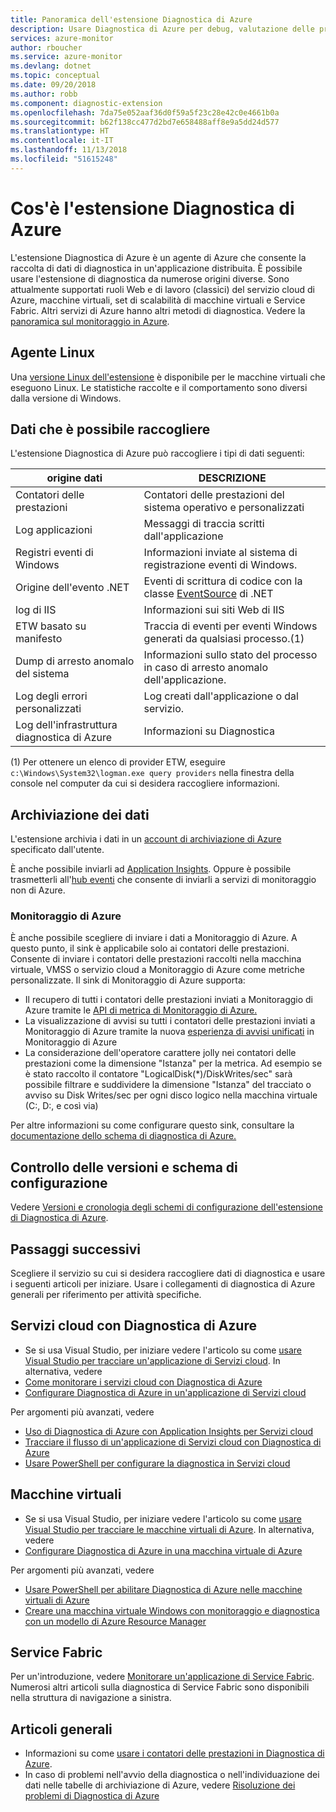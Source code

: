 ```yaml
---
title: Panoramica dell'estensione Diagnostica di Azure
description: Usare Diagnostica di Azure per debug, valutazione delle prestazioni, monitoraggio e analisi del traffico dei servizi cloud, delle macchine virtuali e di Service Fabric.
services: azure-monitor
author: rboucher
ms.service: azure-monitor
ms.devlang: dotnet
ms.topic: conceptual
ms.date: 09/20/2018
ms.author: robb
ms.component: diagnostic-extension
ms.openlocfilehash: 7da75e052aaf36d0f59a5f23c28e42c0e4661b0a
ms.sourcegitcommit: b62f138cc477d2bd7e658488aff8e9a5dd24d577
ms.translationtype: HT
ms.contentlocale: it-IT
ms.lasthandoff: 11/13/2018
ms.locfileid: "51615248"
---
```

# <a name="what-is-azure-diagnostics-extension"></a>Cos'è l'estensione Diagnostica di Azure
L'estensione Diagnostica di Azure è un agente di Azure che consente la raccolta di dati di diagnostica in un'applicazione distribuita. È possibile usare l'estensione di diagnostica da numerose origini diverse. Sono attualmente supportati ruoli Web e di lavoro (classici) del servizio cloud di Azure, macchine virtuali, set di scalabilità di macchine virtuali e Service Fabric. Altri servizi di Azure hanno altri metodi di diagnostica. Vedere la [panoramica sul monitoraggio in Azure](../azure-monitor/overview.md).

## <a name="linux-agent"></a>Agente Linux
Una [versione Linux dell'estensione](../virtual-machines/extensions/diagnostics-linux.md) è disponibile per le macchine virtuali che eseguono Linux. Le statistiche raccolte e il comportamento sono diversi dalla versione di Windows.

## <a name="data-you-can-collect"></a>Dati che è possibile raccogliere
L'estensione Diagnostica di Azure può raccogliere i tipi di dati seguenti:

| origine dati | DESCRIZIONE |
| --- | --- |
| Contatori delle prestazioni |Contatori delle prestazioni del sistema operativo e personalizzati |
| Log applicazioni |Messaggi di traccia scritti dall'applicazione |
| Registri eventi di Windows |Informazioni inviate al sistema di registrazione eventi di Windows. |
| Origine dell'evento .NET |Eventi di scrittura di codice con la classe [EventSource](https://msdn.microsoft.com/library/system.diagnostics.tracing.eventsource.aspx) di .NET |
| log di IIS |Informazioni sui siti Web di IIS |
| ETW basato su manifesto |Traccia di eventi per eventi Windows generati da qualsiasi processo.(1) |
| Dump di arresto anomalo del sistema |Informazioni sullo stato del processo in caso di arresto anomalo dell'applicazione. |
| Log degli errori personalizzati |Log creati dall'applicazione o dal servizio. |
| Log dell'infrastruttura diagnostica di Azure |Informazioni su Diagnostica |

(1) Per ottenere un elenco di provider ETW, eseguire `c:\Windows\System32\logman.exe query providers` nella finestra della console nel computer da cui si desidera raccogliere informazioni.

## <a name="data-storage"></a>Archiviazione dei dati
L'estensione archivia i dati in un [account di archiviazione di Azure](azure-diagnostics-storage.md) specificato dall'utente.

È anche possibile inviarli ad [Application Insights](../application-insights/app-insights-cloudservices.md). Oppure è possibile trasmetterli all'[hub eventi](../event-hubs/event-hubs-about.md) che consente di inviarli a servizi di monitoraggio non di Azure.

### <a name="azure-monitor"></a>Monitoraggio di Azure
È anche possibile scegliere di inviare i dati a Monitoraggio di Azure. A questo punto, il sink è applicabile solo ai contatori delle prestazioni. Consente di inviare i contatori delle prestazioni raccolti nella macchina virtuale, VMSS o servizio cloud a Monitoraggio di Azure come metriche personalizzate. Il sink di Monitoraggio di Azure supporta:
* Il recupero di tutti i contatori delle prestazioni inviati a Monitoraggio di Azure tramite le [API di metrica di Monitoraggio di Azure.](https://docs.microsoft.com/rest/api/monitor/)
* La visualizzazione di avvisi su tutti i contatori delle prestazioni inviati a Monitoraggio di Azure tramite la nuova [esperienza di avvisi unificati](monitoring-overview-alerts.md) in Monitoraggio di Azure
* La considerazione dell'operatore carattere jolly nei contatori delle prestazioni come la dimensione "Istanza" per la metrica.  Ad esempio se è stato raccolto il contatore "LogicalDisk(\*)/DiskWrites/sec" sarà possibile filtrare e suddividere la dimensione "Istanza" del tracciato o avviso su Disk Writes/sec per ogni disco logico nella macchina virtuale (C:, D:, e così via)

Per altre informazioni su come configurare questo sink, consultare la [documentazione dello schema di diagnostica di Azure.](azure-diagnostics-schema-1dot3-and-later.md)

## <a name="versioning-and-configuration-schema"></a>Controllo delle versioni e schema di configurazione
Vedere [Versioni e cronologia degli schemi di configurazione dell'estensione di Diagnostica di Azure](azure-diagnostics-schema.md).


## <a name="next-steps"></a>Passaggi successivi
Scegliere il servizio su cui si desidera raccogliere dati di diagnostica e usare i seguenti articoli per iniziare. Usare i collegamenti di diagnostica di Azure generali per riferimento per attività specifiche.

## <a name="cloud-services-using-azure-diagnostics"></a>Servizi cloud con Diagnostica di Azure
* Se si usa Visual Studio, per iniziare vedere l'articolo su come [usare Visual Studio per tracciare un'applicazione di Servizi cloud](/visualstudio/azure/vs-azure-tools-debug-cloud-services-virtual-machines). In alternativa, vedere
* [Come monitorare i servizi cloud con Diagnostica di Azure](../cloud-services/cloud-services-how-to-monitor.md)
* [Configurare Diagnostica di Azure in un'applicazione di Servizi cloud](../cloud-services/cloud-services-dotnet-diagnostics.md)

Per argomenti più avanzati, vedere

* [Uso di Diagnostica di Azure con Application Insights per Servizi cloud](../application-insights/app-insights-cloudservices.md)
* [Tracciare il flusso di un'applicazione di Servizi cloud con Diagnostica di Azure](../cloud-services/cloud-services-dotnet-diagnostics-trace-flow.md)
* [Usare PowerShell per configurare la diagnostica in Servizi cloud](../virtual-machines/extensions/diagnostics-windows.md?toc=%2fazure%2fvirtual-machines%2fwindows%2ftoc.json)

## <a name="virtual-machines"></a>Macchine virtuali
* Se si usa Visual Studio, per iniziare vedere l'articolo su come [usare Visual Studio per tracciare le macchine virtuali di Azure](/visualstudio/azure/vs-azure-tools-debug-cloud-services-virtual-machines). In alternativa, vedere
* [Configurare Diagnostica di Azure in una macchina virtuale di Azure](/azure/vs-azure-tools-diagnostics-for-cloud-services-and-virtual-machines)

Per argomenti più avanzati, vedere

* [Usare PowerShell per abilitare Diagnostica di Azure nelle macchine virtuali di Azure](../virtual-machines/extensions/diagnostics-windows.md?toc=%2fazure%2fvirtual-machines%2fwindows%2ftoc.json)
* [Creare una macchina virtuale Windows con monitoraggio e diagnostica con un modello di Azure Resource Manager](../virtual-machines/extensions/diagnostics-template.md?toc=%2fazure%2fvirtual-machines%2fwindows%2ftoc.json)

## <a name="service-fabric"></a>Service Fabric
Per un'introduzione, vedere [Monitorare un'applicazione di Service Fabric](../service-fabric/service-fabric-diagnostics-how-to-monitor-and-diagnose-services-locally.md). Numerosi altri articoli sulla diagnostica di Service Fabric sono disponibili nella struttura di navigazione a sinistra.

## <a name="general-articles"></a>Articoli generali
* Informazioni su come [usare i contatori delle prestazioni in Diagnostica di Azure](../cloud-services/diagnostics-performance-counters.md).
* In caso di problemi nell'avvio della diagnostica o nell'individuazione dei dati nelle tabelle di archiviazione di Azure, vedere [Risoluzione dei problemi di Diagnostica di Azure](azure-diagnostics-troubleshooting.md)
